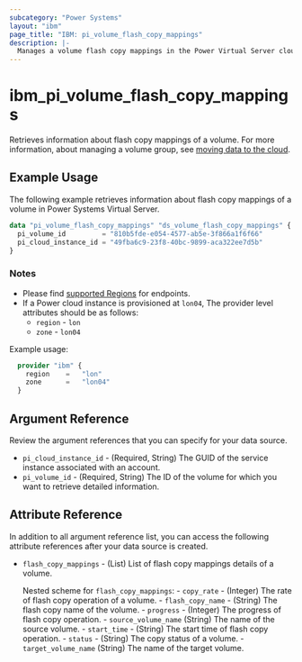 ```yaml
---
subcategory: "Power Systems"
layout: "ibm"
page_title: "IBM: pi_volume_flash_copy_mappings"
description: |-
  Manages a volume flash copy mappings in the Power Virtual Server cloud.
---
```


# ibm_pi_volume_flash_copy_mappings

Retrieves information about flash copy mappings of a volume. For more information, about managing a volume group, see [moving data to the cloud](https://cloud.ibm.com/docs/power-iaas?topic=power-iaas-moving-data-to-the-cloud).

## Example Usage

The following example retrieves information about flash copy mappings of a volume in Power Systems Virtual Server.

```terraform
data "pi_volume_flash_copy_mappings" "ds_volume_flash_copy_mappings" {
  pi_volume_id         = "810b5fde-e054-4577-ab5e-3f866a1f6f66"
  pi_cloud_instance_id = "49fba6c9-23f8-40bc-9899-aca322ee7d5b"
}
```

### Notes

- Please find [supported Regions](https://cloud.ibm.com/apidocs/power-cloud#endpoint) for endpoints.
- If a Power cloud instance is provisioned at `lon04`, The provider level attributes should be as follows:
  - `region` - `lon`
  - `zone` - `lon04`
  
Example usage:

  ```terraform
    provider "ibm" {
      region    =   "lon"
      zone      =   "lon04"
    }
  ```
  
## Argument Reference

Review the argument references that you can specify for your data source.

- `pi_cloud_instance_id` - (Required, String) The GUID of the service instance associated with an account.
- `pi_volume_id` - (Required, String) The ID of the volume for which you want to retrieve detailed information.

## Attribute Reference

In addition to all argument reference list, you can access the following attribute references after your data source is created.

- `flash_copy_mappings` - (List) List of flash copy mappings details of a volume.

  Nested scheme for `flash_copy_mappings`:
      - `copy_rate` - (Integer) The rate of flash copy operation of a volume.
      - `flash_copy_name` - (String) The flash copy name of the volume.
      - `progress` - (Integer) The progress of flash copy operation.
      - `source_volume_name` (String) The name of the source volume.
      - `start_time` - (String) The start time of flash copy operation.
      - `status` - (String) The copy status of a volume.
      - `target_volume_name` (String) The name of the target volume.
